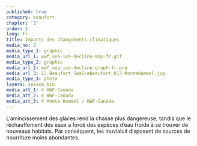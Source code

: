 ```yaml
---
published: true
category: beaufort
chapter: '2'
order: 2
lang: fr
title: Impacts des changements climatiques
media_no: 3
media_type_1: graphic
media_url_1: wwf_sea-ice-decline-map-fr.gif
media_type_2: graphic
media_url_2: wwf_sea-ice-decline-graph-fr.png
media_url_3: 13_Beaufort_SeaIceBeaufort_K13_MonteHummel.jpg
media_type_3: photo
layers: seaice_min
media_att_1: © WWF-Canada
media_att_2: © WWF-Canada
media_att_3: © Monte Hummel / WWF-Canada
---
```


L’amincissement des glaces rend la chasse plus dangereuse, tandis que le réchauffement des eaux a forcé des espèces d’eau froide à se trouver de nouveaux habitats. Par conséquent, les Inuvialuit disposent de sources de nourriture moins abondantes.
